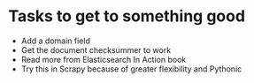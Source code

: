# Tasks to get to something good

- Add a domain field
- Get the document checksummer to work
- Read more from Elasticsearch In Action book
- Try this in Scrapy because of greater flexibility and Pythonic
